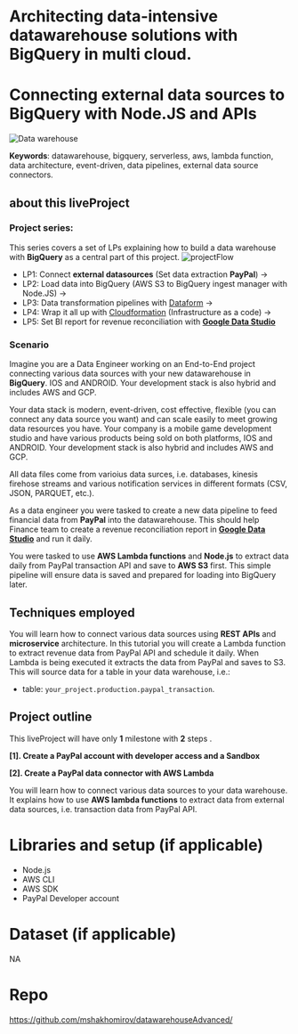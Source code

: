 
# Architecting data-intensive datawarehouse solutions with BigQuery in multi cloud.
# **Connecting external data sources to BigQuery with Node.JS and APIs**
![Data warehouse](https://mydataschool.com/liveprojects/img/externalDataBigQuery.png)

**Keywords**: datawarehouse, bigquery, serverless, aws, lambda function, data architecture, event-driven, data pipelines, external data source connectors.

## about this liveProject
### Project series: 
This series covers a set of LPs explaining how to build a data warehouse with **BigQuery** as a central part of this project.
![projectFlow](https://mydataschool.com/liveprojects/img/projectFlow.drawio.png)

* LP1: Connect **external datasources** (Set data extraction **PayPal**) -> 
* LP2: Load data into BigQuery (AWS S3 to BigQuery ingest manager with Node.JS) -> 
* LP3: Data transformation pipelines with [Dataform](dataform.co) -> 
* LP4: Wrap it all up with [Cloudformation](https://aws.amazon.com/cloudformation/) (Infrastructure as a code) ->
* LP5: Set BI report for revenue reconciliation with [**Google Data Studio**](https://datastudio.google.com/u/0/navigation/reporting)

### Scenario
Imagine you are a Data Engineer working on an End-to-End project connecting various data sources with your new datawarehouse in **BigQuery**.
IOS and ANDROID. Your development stack is also hybrid and includes AWS and GCP. 


Your data stack is modern, event-driven, cost effective, flexible (you can connect any data source you want) and can scale easily to meet growing data resources you have. Your company is a mobile game development studio and have various products being sold on both platforms, IOS and ANDROID. Your development stack is also hybrid and includes AWS and GCP.

All data files come from varioius data surces, i.e. databases, kinesis firehose streams and various notification services in different formats (CSV, JSON, PARQUET, etc.).

As a data engineer you were tasked to create a new data pipeline to feed financial data from **PayPal** into the datawarehouse. This should help Finance team to create a revenue reconciliation report in [**Google Data Studio**](https://datastudio.google.com/u/0/navigation/reporting) and run it daily. 

You were tasked to use **AWS Lambda functions** and **Node.js** to extract data daily from PayPal transaction API and save to **AWS S3** first. This simple pipeline will ensure data is saved and prepared for loading into BigQuery later.

## Techniques employed

You will learn how to connect various data sources using **REST APIs** and **microservice** architecture. In this tutorial you will create a Lambda function to extract revenue data from PayPal API and schedule it daily.
When Lambda is being executed it extracts the data from PayPal and saves to S3. This will source data for a table in your data warehouse, i.e.:
- table: `your_project.production.paypal_transaction`.

## Project outline

This liveProject will have only **1** milestone with **2** steps .

**[1]. Create a PayPal account with developer access and a Sandbox**

**[2]. Create a PayPal data connector with AWS Lambda**


You will learn how to connect various data sources to your data warehouse. It explains how to use **AWS lambda functions** to extract data from external data sources, i.e. transaction data from PayPal API.



# Libraries and setup (if applicable)

- Node.js
- AWS CLI
- AWS SDK
- PayPal Developer account


# Dataset (if applicable)

NA

# Repo
https://github.com/mshakhomirov/datawarehouseAdvanced/
